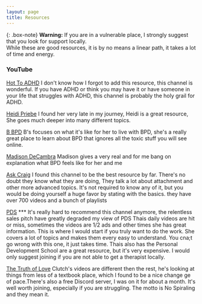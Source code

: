 ```yaml
---
layout: page
title: Resources
---
```

{: .box-note}
**Warning:** If you are in a vulnerable place, I strongly suggest that you look for support locally.  
While these are good resources, it is by no means a linear path, it takes a lot of time and energy.  

### YouTube

[Hot To ADHD](https://www.youtube.com/c/HowtoADHD)
I don't know how I forgot to add this resource, this channel is wonderful. If you have ADHD or think you may have it or have someone in your life that struggles with ADHD, this channel is probably the holy grail for ADHD.

[Heidi Priebe](https://www.youtube.com/channel/UCqX3KQWXJll7_6orfHFuqBQ)
I found her very late in my journey, Heidi is a great resource, She goes much deeper into many different topics.

[B BPD](https://www.youtube.com/c/BBPD123)
B's focuses on what it's like for her to live with BPD, she's a really great place to learn about BPD that ignores all the toxic stuff you will see online.

[Madison DeCambra](https://www.youtube.com/watch?v=TxgKcMK8ajk&t=1s)
Madison gives a very real and for me bang on explanation what BPD feels like for her and me

[Ask Craig](https://www.youtube.com/channel/UCO60mX6WGDgrk0R27c8COKQ)
I found this channel to be the best resource by far. There's no doubt they know what they are doing, They talk a lot about attachment and other more advanced topics. It's not required to know any of it, but you would be doing yourself a huge favor by stating with the basics. they have over 700 videos and a bunch of playlists

[PDS](https://www.youtube.com/channel/UCHQ4lSaKRap5HyrpitrTOhQ)
*** It's really hard to recommend this channel anymore, the relentless sales pitch have greatly degraded my view of PDS
Thais daily videos are hit or miss, sometimes the videos are 1/2 ads and other times she has great information. This is where I would start if you truly want to do the work. She covers a lot of topics and makes them every easy to understand. You cna;t go wrong with this one, it just takes time. Thais also has the Personal Development School are a great resource, but it's very expensive. I would only suggest joining if you are not able to get a therapist locally.

[The Truth of Love](https://www.youtube.com/c/TheTruthofLove)
Clutch's videos are different then the rest, he's looking at things from less of a textbook place, which I found to be a nice change ge of pace.There's also a free Discord server, I was on it for about a month. It's well worth joining, especially if you are struggling. The motto is No Spiraling and they mean it.
